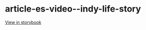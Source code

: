 # article-es-video--indy-life-story

[View in storybook](https://raw.githack.com/Independent-Digital-News-and-Media-Ltd/indy-pwamp-sb/PR-1838-sb/index.html?path=/story/article-es-video--indy-life-story)